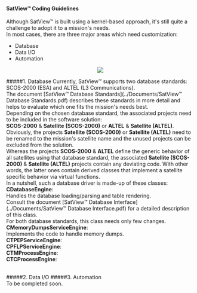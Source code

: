 #### SatView™ Coding Guidelines<br />
Although SatView™ is built using a kernel-based approach, it's still quite a challenge to adopt it to a mission's needs.<br />
In most cases, there are three major areas which need customization:
- Database
- Data I/O
- Automation<br />
<p align="center">
  <img src="../Images/SatView™%20Interfaces.png" />
</p>

#####1. Database
Currently, SatView™ supports two database standards: SCOS-2000 (ESA) and ALTEL (L3 Communications).<br />
The document [SatView™ Database Standards](../Documents/SatView™ Database Standards.pdf) describes these standards in more detail and helps to evaluate which one fits the mission's needs best.<br />
Depending on the chosen database standard, the associated projects need to be included in the software solution:<br />
**SCOS-2000** & **Satellite (SCOS-2000)** or **ALTEL** & **Satellite (ALTEL)**.
Obviously, the projects **Satellite (SCOS-2000)** or **Satellite (ALTEL)** need to be renamed to the mission's satellite name and the unused projects can be excluded from the solution.<br />
Whereas the projects **SCOS-2000** & **ALTEL** define the generic behavior of all satellites using that database standard, the associated **Satellite (SCOS-2000)** & **Satellite (ALTEL)** projects contain any deviating code. With other words, the latter ones contain derived classes that implement a satellite specific behavior via virtual functions.<br />
In a nutshell, such a database driver is made-up of these classes:<br />
**CDatabaseEngine**:<br />
Handles the database loading/parsing and table rendering.<br />
Consult the document [SatView™ Database Interface](../Documents/SatView™ Database Interface.pdf) for a detailed description of this class.<br />
For both database standards, this class needs only few changes.<br />
**CMemoryDumpsServiceEngine**:<br />
Implements the code to handle memory dumps.<br />
**CTPEPServiceEngine**:<br />
**CPFLPServiceEngine**:<br />
**CTMProcessEngine**:<br />
**CTCProcessEngine**:<br />


<br />  
#####2. Data I/O
#####3. Automation

<br />  
To be completed soon.
